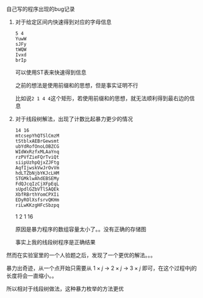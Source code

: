 自己写的程序出现的bug记录

1. 对于给定区间内快速得到对应的字母信息

   ```
   5 4
   YuwW
   sJFy
   tWQW
   Ivxd
   brIp
   ```

   可以使用ST表来快速得到信息

   之前的想法是使用前缀和的思想，但是事实证明不行

   比如说`2 1 4 4`这个矩形，若使用前缀和的思想，就无法顺利得到最右边的信息

2. 对于线段树解法，出现了计数比起暴力更少的情况

   ```
   14 16
   mtcsepYhQTSlCmzM
   tStblxAEBrGewsmt
   ubYdRofOnoLOBZCG
   WIdWxRzfxMLAaYnq
   rzPVfZieFQrTviQt
   siipUzhpQjxZJFtg
   AqfIjwskVwJrOvVm
   hdLTZbNjbYKJcLHM
   STGMklwAhdEBSEMy
   FdQJcqIzCjXFpEqL
   sUpdlGZbVTlSAQEk
   XbfRBrthYomCPXIi
   EDyROlXsfsrvQKHm
   riLwKKzgHFcSbzpq
   ```

   1 2 1 16

   原因是暴力程序的数组容量太小了。。没有正确的存储图

   事实上我的线段树程序是正确结果





然而在实验室里的一个人验题之后，发现了一个更优的解法。。。

暴力出奇迹，从一个点开始只需要从 $1\times j$  ->  $2 \times j$  -> $3 \times j$ 即可，在这个过程中j的长度将会一直缩小。。

所以相对于线段树做法，这种暴力枚举的方法更优